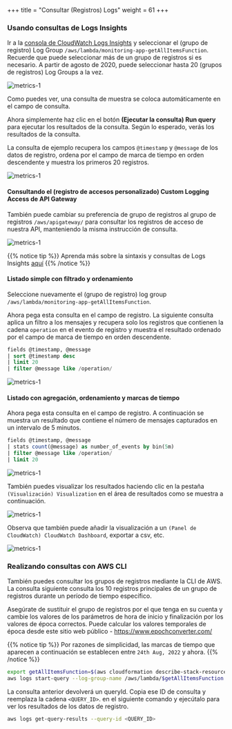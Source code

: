 +++
title = "Consultar (Registros) Logs"
weight = 61
+++

### Usando consultas de Logs Insights

Ir a la [consola de CloudWatch Logs Insights](https://console.aws.amazon.com/cloudwatch/home?#logsV2:logs-insights) y seleccionar el (grupo de registro) Log Group  `/aws/lambda/monitoring-app-getAllItemsFunction`. Recuerde que puede seleccionar más de un grupo de registros si es necesario. A partir de agosto de 2020, puede seleccionar hasta 20 (grupos de registros) Log Groups a la vez.

![metrics-1](/images/query_logs_1.png)

Como puedes ver, una consulta de muestra se coloca automáticamente en el campo de consulta.

Ahora simplemente haz clic en el botón **(Ejecutar la consulta) Run query**  para ejecutar los resultados de la consulta. Según lo esperado, verás los resultados de la consulta.

La consulta de ejemplo recupera los campos `@timestamp` y `@message` de los datos de registro, ordena por el campo de marca de tiempo en orden descendente y muestra los primeros 20 registros.

![metrics-1](/images/query_logs_2.png)

#### Consultando el (registro de accesos personalizado) Custom Logging Access de API Gateway

También puede cambiar su preferencia de grupo de registros al grupo de registros `/aws/apigateway/` para consultar los registros de acceso de nuestra API, manteniendo la misma instrucción de consulta.

![metrics-1](/images/query_logs_api.png)

{{% notice tip %}}
Aprenda más sobre la sintaxis y consultas de Logs Insights  [aquí](https://docs.aws.amazon.com/AmazonCloudWatch/latest/logs/CWL_QuerySyntax.html)
{{% /notice %}}


#### Listado simple con filtrado y ordenamiento 

Seleccione nuevamente el (grupo de registro) log group `/aws/lambda/monitoring-app-getAllItemsFunction`.

Ahora pega esta consulta en el campo de registro. La siguiente consulta aplica un filtro a los mensajes y recupera solo los registros que contienen la cadena `operation` en el evento de registro y muestra el resultado ordenado por el campo de marca de tiempo en orden descendente.

```sql
fields @timestamp, @message
| sort @timestamp desc
| limit 20
| filter @message like /operation/
```

![metrics-1](/images/query_logs_3.png)

#### Listado con agregación, ordenamiento y marcas de tiempo

Ahora pega esta consulta en el campo de registro. A continuación se muestra un resultado que contiene el número de mensajes capturados en un intervalo de 5 minutos.

```sql
fields @timestamp, @message
| stats count(@message) as number_of_events by bin(5m)
| filter @message like /operation/
| limit 20
```

![metrics-1](/images/query_logs_4.png)

También puedes visualizar los resultados haciendo clic en la pestaña `(Visualización) Visualization` en el área de resultados como se muestra a continuación.

![metrics-1](/images/query_logs_5.png)

Observa que también puede añadir la visualización a un `(Panel de CloudWatch) CloudWatch Dashboard`, exportar a csv, etc.

![metrics-1](/images/query_logs_6.png)

### Realizando consultas con AWS CLI

También puedes consultar los grupos de registros mediante la CLI de AWS. La consulta siguiente consulta los 10 registros principales de un grupo de registros durante un período de tiempo específico.

Asegúrate de sustituir el grupo de registros por el que tenga en su cuenta y cambie los valores de los parámetros de hora de inicio y finalización por los valores de época correctos. Puede calcular los valores temporales de época desde este sitio web público - https://www.epochconverter.com/

{{% notice tip %}}
Por razones de simplicidad, las marcas de tiempo que aparecen a continuación se establecen entre `24th Aug, 2022` y ahora.
{{% /notice %}}

```sh
export getAllItemsFunction=$(aws cloudformation describe-stack-resources --stack-name monitoring-app --output json | jq '.StackResources[] | select(.LogicalResourceId=="getAllItemsFunction") | .PhysicalResourceId' | sed -e 's/^"//'  -e 's/"$//')
aws logs start-query --log-group-name /aws/lambda/$getAllItemsFunction --start-time '1661364126' --end-time "$(date +%s)" --query-string 'fields @message | limit 10'
```

La consulta anterior devolverá un queryId. Copia ese ID de consulta y reemplaza la cadena `<QUERY_ID>`. en el siguiente comando y ejecútalo para ver los resultados de los datos de registro.

```sh
aws logs get-query-results --query-id <QUERY_ID>
```
